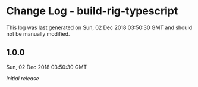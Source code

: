 # Change Log - build-rig-typescript

This log was last generated on Sun, 02 Dec 2018 03:50:30 GMT and should not be manually modified.

## 1.0.0
Sun, 02 Dec 2018 03:50:30 GMT

*Initial release*


